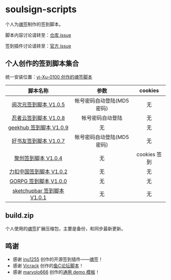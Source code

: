 # soulsign-scripts

个人为[魂签](https://github.com/inu1255/soulsign-chrome)制作的签到脚本。

脚本内容讨论请转至：[仓库 issue](https://github.com/yi-Xu-0100/soulsign-scripts/issues)

签到插件讨论请转至：[官方 issue](https://github.com/inu1255/soulsign-chrome/issues)

## 个人创作的签到脚本集合

统一安装位置：[yi-Xu-0100 创作的魂签脚本](https://soulsign.inu1255.cn/?uid=1176)

|脚本名称|参数|cookies|
|:--------:|:--------:|:--------:|
|[阅次元签到脚本 V1.0.5](https://soulsign.inu1255.cn/scripts/174)|帐号密码自动登陆(MD5 密码)|无|
|[忍者云签到脚本 V1.0.8](https://soulsign.inu1255.cn/scripts/173)|帐号密码自动登陆|无|
|[geekhub 签到脚本 V1.0.9](https://soulsign.inu1255.cn/scripts/172)|无|无|
|[好书友签到脚本 V1.0.7](https://soulsign.inu1255.cn/scripts/185)|帐号密码自动登陆(MD5 密码)|无|
|[聚创签到脚本 V1.0.4](https://soulsign.inu1255.cn/scripts/186)|无|cookies 签到|
|[力扣中国签到脚本 V1.0.2](https://soulsign.inu1255.cn/scripts/191)|无|无|
|[GORPG 签到脚本 V1.0.0](https://soulsign.inu1255.cn/scripts/192)|无|无|
|[sketchupbar 签到脚本 V1.0.1](https://soulsign.inu1255.cn/scripts/192)|无|无|

## build.zip

个人使用的[魂签](https://github.com/inu1255/soulsign-chrome)扩展压缩包，主要是备份，和同步最新更新。

## 鸣谢

+ 感谢 [inu1255](https://github.com/inu1255) 创作的开源签到插件——[魂签](https://github.com/inu1255/soulsign-chrome)！
+ 感谢 [Vicrack](https://github.com/ViCrack) 创作的[鱼C论坛脚本](https://soulsign.inu1255.cn/scripts/167)！
+ 感谢 [marvolo666](https://github.com/marvolo666) 创作的[通用 demo 模板](https://github.com/inu1255/soulsign-chrome/blob/master/public/demos/ShadowSocksR.js)！
